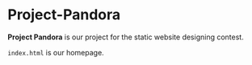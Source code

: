 # Project-Pandora

**Project Pandora** is our project for the static website designing contest.

`index.html` is our homepage.
